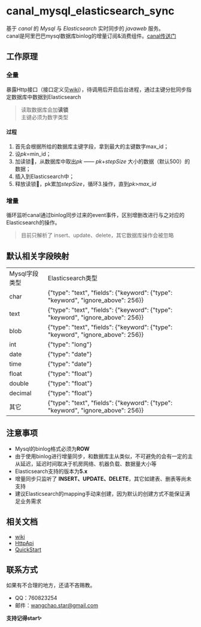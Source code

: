 # canal_mysql_elasticsearch_sync

基于 *canal* 的 *Mysql* 与 *Elasticsearch* 实时同步的 *javaweb* 服务。    
canal是阿里巴巴mysql数据库binlog的增量订阅&消费组件。[canal传送门](https://github.com/alibaba/canal)

## 工作原理
### 全量
暴露Http接口（接口定义见[wiki](https://github.com/starcwang/canal_mysql_elasticsearch_sync/wiki/HttpApi)），待调用后开启后台进程，通过主键分批同步指定数据库中数据到Elasticsearch
> 读取数据库会加**读锁**   
> 主键必须为数字类型
#### 过程
1. 首先会根据所给的数据库主键字段，拿到最大的主键数字max_id；
2. 设*pk*=min_id；
2. 加读锁🔐，从数据库中取出*pk* —— *pk*+*stepSize* 大小的数据（默认500）的数据；
3. 插入到Elasticsearch中；
4. 释放读锁🔐，pk累加*stepSize*，循环3.操作，直到*pk*>*max_id*

### 增量
循环监听canal通过binlog同步过来的event事件，区别增删改进行与之对应的Elasticsearch的操作。
> 目前只解析了 insert、update、delete，其它数据库操作会被忽略

## 默认相关字段映射
<table  class="bbcode"> 
<tr>  
<td>Mysql字段类型</td>
<td>Elasticsearch类型</td>
</tr>
<tr>  
<td>char</td>
<td>{"type": "text", "fields": {"keyword": {"type": "keyword", "ignore_above": 256}}</td>
</tr>
<tr>  
<td>text</td>
<td>{"type": "text", "fields": {"keyword": {"type": "keyword", "ignore_above": 256}}</td>
</tr>
<tr>  
<td>blob</td>
<td>{"type": "text", "fields": {"keyword": {"type": "keyword", "ignore_above": 256}}</td>
</tr>
<tr>  
<td>int</td>
<td>{"type": "long"}</td>
</tr>
<tr>  
<td>date</td>
<td>{"type": "date"}</td>
</tr>
<tr>  
<td>time</td>
<td>{"type": "date"}</td>
</tr>
<tr>  
<td>float</td>
<td>{"type": "float"}</td>
</tr>
<tr>  
<td>double</td>
<td>{"type": "float"}</td>
</tr>
<tr>  
<td>decimal</td>
<td>{"type": "float"}</td>
</tr>
<tr>  
<td>其它</td>
<td>{"type": "text", "fields": {"keyword": {"type": "keyword", "ignore_above": 256}}</td>
</tr>
</table> 

## 注意事项
- Mysql的binlog格式必须为**ROW**
- 由于使用binlog进行增量同步，和数据库主从类似，不可避免的会有一定的主从延迟，延迟时间取决于机房网络、机器负载、数据量大小等
- Elasticsearch支持的版本为**5.x**
- 增量同步只监听了 **INSERT、UPDATE、DELETE**，其它如建表、删表等尚未支持
- 建议Elasticsearch的mapping手动来创建，因为默认的创建方式不能保证满足业务需求

## 相关文档
- [wiki](https://github.com/starcwang/canal_mysql_elasticsearch_sync/wiki)
- [HttpApi](https://github.com/starcwang/canal_mysql_elasticsearch_sync/wiki/HttpApi)
- [QuickStart](https://github.com/starcwang/canal_mysql_elasticsearch_sync/wiki/QuickStart)

## 联系方式
如果有不合理的地方，还请不吝赐教。
- QQ：760823254
- 邮件：wangchao.star@gmail.com   
 
**支持记得star✨**
